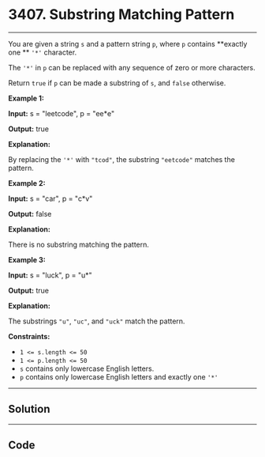 # 3407. Substring Matching Pattern

---

You are given a string `s` and a pattern string `p`, where `p` contains **exactly one ** `'*'` character.

The `'*'` in `p` can be replaced with any sequence of zero or more characters.

Return `true` if `p` can be made a substring of `s`, and `false` otherwise.

 

**Example 1:**

**Input:** s = "leetcode", p = "ee*e"

**Output:** true

**Explanation:**

By replacing the `'*'` with `"tcod"`, the substring `"eetcode"` matches the pattern.

**Example 2:**

**Input:** s = "car", p = "c*v"

**Output:** false

**Explanation:**

There is no substring matching the pattern.

**Example 3:**

**Input:** s = "luck", p = "u*"

**Output:** true

**Explanation:**

The substrings `"u"`, `"uc"`, and `"uck"` match the pattern.

 

**Constraints:**

  * `1 <= s.length <= 50`
  * `1 <= p.length <= 50 `
  * `s` contains only lowercase English letters.
  * `p` contains only lowercase English letters and exactly one `'*'`

---

## Solution



---

## Code
```python


```